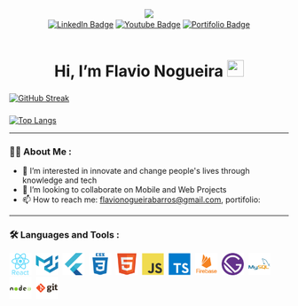 
<div id="header" align="center">
  <img src="https://media.giphy.com/media/jdPMeyv9rn0hZHh8n9/giphy.gif" width="200"/>
  <div id="badges">
    <a href="https://www.linkedin.com/in/flavio-nogueira-2a64934b/"><img src="https://img.shields.io/badge/LinkedIn-blue?style=for-the-badge&logo=linkedin&logoColor=white" alt="LinkedIn Badge"/></a>
    <a href="https://www.youtube.com/user/FlavioHeartnet"><img src="https://img.shields.io/badge/YouTube-red?style=for-the-badge&logo=youtube&logoColor=white" alt="Youtube Badge"/></a>
    <a href="http://bit.ly/MyPortifolioFlavio"><img src="https://img.shields.io/badge/-Portifolio-lightgrey?style=for-the-badge&logoColor=white" alt="Portifolio Badge"/></a>
  </div>
  <img src="https://komarev.com/ghpvc/?username=flavioheartnet&style=flat-square&color=blue" alt=""/>
  <h1>
    Hi, I’m Flavio Nogueira
    <img src="https://media.giphy.com/media/hvRJCLFzcasrR4ia7z/giphy.gif" width="30px" height="30px"/>
  </h1>
</div>

### 
[![GitHub Streak](http://github-readme-streak-stats.herokuapp.com?user=FlavioHeartnet&theme=vue-dark)](https://git.io/streak-stats)
###
[![Top Langs](https://github-readme-stats.vercel.app/api/top-langs/?username=flavioheartnet&layout=compact&theme=vue-dark)](https://github.com/anuraghazra/github-readme-stats)

---

### :man_technologist: About Me :

- 👀 I’m interested in innovate and change people's lives through knowledge and tech
- 💞️ I’m looking to collaborate on Mobile and Web Projects
- 📫 How to reach me: flavionogueirabarros@gmail.com, portifolio: 

---

### :hammer_and_wrench: Languages and Tools :
<div>
  <img src="https://github.com/devicons/devicon/blob/master/icons/react/react-original-wordmark.svg" title="React" alt="React" width="40" height="40"/>&nbsp;
  <img src="https://github.com/devicons/devicon/blob/master/icons/materialui/materialui-original.svg" title="Material UI" alt="Material UI" width="40" height="40"/>&nbsp;
  <img src="https://github.com/devicons/devicon/blob/master/icons/flutter/flutter-original.svg" title="Flutter" alt="Flutter" width="40" height="40"/>&nbsp;
  <img src="https://github.com/devicons/devicon/blob/master/icons/css3/css3-plain-wordmark.svg"  title="CSS3" alt="CSS" width="40" height="40"/>&nbsp;
  <img src="https://github.com/devicons/devicon/blob/master/icons/html5/html5-original.svg" title="HTML5" alt="HTML" width="40" height="40"/>&nbsp;
  <img src="https://github.com/devicons/devicon/blob/master/icons/javascript/javascript-original.svg" title="JavaScript" alt="JavaScript" width="40" height="40"/>&nbsp;
  <img src="https://github.com/devicons/devicon/blob/master/icons/typescript/typescript-original.svg" title="TypeScript" alt="JavaScript" width="40" height="40"/>&nbsp;
  <img src="https://github.com/devicons/devicon/blob/master/icons/firebase/firebase-plain-wordmark.svg" title="Firebase" alt="Firebase" width="40" height="40"/>&nbsp;
  <img src="https://github.com/devicons/devicon/blob/master/icons/gatsby/gatsby-original.svg" title="Gatsby"  alt="Gatsby" width="40" height="40"/>&nbsp;
  <img src="https://github.com/devicons/devicon/blob/master/icons/mysql/mysql-original-wordmark.svg" title="MySQL"  alt="MySQL" width="40" height="40"/>&nbsp;
  <img src="https://github.com/devicons/devicon/blob/master/icons/nodejs/nodejs-original-wordmark.svg" title="NodeJS" alt="NodeJS" width="40" height="40"/>&nbsp;
  <img src="https://github.com/devicons/devicon/blob/master/icons/git/git-original-wordmark.svg" title="Git" **alt="Git" width="40" height="40"/>
</div>
<!---
FlavioHeartnet/FlavioHeartnet is a ✨ special ✨ repository because its `README.md` (this file) appears on your GitHub profile.
You can click the Preview link to take a look at your changes.
--->
